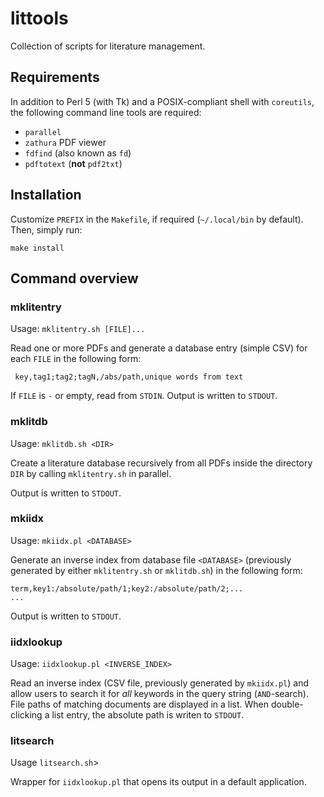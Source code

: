 # littools

Collection of scripts for literature management.

## Requirements

In addition to Perl 5 (with Tk) and a POSIX-compliant shell with `coreutils`,  the following command line tools are required:

- `parallel`
- `zathura` PDF viewer
- `fdfind` (also known as `fd`)
- `pdftotext` (**not** `pdf2txt`)

## Installation

Customize `PREFIX` in the `Makefile`, if required (`~/.local/bin` by default). Then, simply run:

```shell
make install
```

## Command overview

### mklitentry

Usage: `mklitentry.sh [FILE]...`

Read one or more PDFs and generate a database entry (simple CSV) for each `FILE` in the following form:

```csv
 key,tag1;tag2;tagN,/abs/path,unique words from text
 ```

 If `FILE` is `-` or empty, read from `STDIN`. Output is written to `STDOUT`.

### mklitdb

Usage: `mklitdb.sh <DIR>`

Create a literature database recursively from all PDFs inside the directory `DIR` by calling `mklitentry.sh` in parallel.

Output is written to `STDOUT`.

### mkiidx

Usage: `mkiidx.pl <DATABASE>`

Generate an inverse index from database file `<DATABASE>` (previously generated by either `mklitentry.sh` or `mklitdb.sh`) in the following form:

```csv
term,key1:/absolute/path/1;key2:/absolute/path/2;...
...
```

Output is written to `STDOUT`.

### iidxlookup

Usage: `iidxlookup.pl <INVERSE_INDEX>`

Read an inverse index (CSV file, previously generated by `mkiidx.pl`) and allow users to search it for _all_ keywords in the query string (`AND`-search). File paths of matching documents are displayed in a list. When double-clicking a list entry, the absolute path is writen to `STDOUT`.

### litsearch

Usage `litsearch.sh`>

Wrapper for `iidxlookup.pl` that opens its output in a default application.
